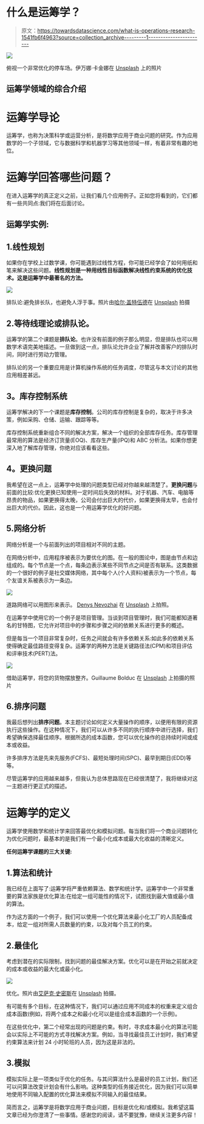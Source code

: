 # 什么是运筹学？

> 原文：<https://towardsdatascience.com/what-is-operations-research-1541fb6f4963?source=collection_archive---------1----------------------->

![](img/d1d51373644f566ef04bea3424057458.png)

俯视一个非常优化的停车场。伊万娜·卡金娜在 [Unsplash](https://unsplash.com/s/photos/chaotic-parking?utm_source=unsplash&utm_medium=referral&utm_content=creditCopyText) 上的照片

## 运筹学领域的综合介绍

# 运筹学导论

运筹学，也称为决策科学或运营分析，是将数学应用于商业问题的研究。作为应用数学的一个子领域，它与数据科学和机器学习等其他领域一样，有着非常有趣的地位。

# 运筹学回答哪些问题？

在进入运筹学的真正定义之前，让我们看几个应用例子。正如您将看到的，它们都有一些共同点:我们将在后面讨论。

## **运筹学实例:**

## 1.线性规划

如果你在学校上过数学课，你可能遇到过线性方程，你可能已经学会了如何用纸和笔来解决这些问题。**线性规划是一种用线性目标函数解决线性约束系统的优化技术。这是运筹学中最著名的方法。**

![](img/9a41de6fbf732f885d66f127572566a3.png)

排队论:避免排长队，也避免人浮于事。照片由[哈尔·盖特伍德](https://unsplash.com/@halgatewood?utm_source=unsplash&utm_medium=referral&utm_content=creditCopyText)在 [Unsplash](https://unsplash.com/s/photos/%22waiting-line%22?utm_source=unsplash&utm_medium=referral&utm_content=creditCopyText) 拍摄

## 2.等待线理论或排队论。

运筹学的第二个课题是**排队论**。也许没有前面的例子那么明显，但是排队也可以用数学术语完美地描述。一旦做到这一点，排队论允许企业了解并改善客户的排队时间，同时进行劳动力管理。

排队论的另一个重要应用是计算机操作系统的任务调度，尽管这与本文讨论的其他应用相差甚远。

## **3。库存控制系统**

运筹学解决的下一个课题是**库存控制**。公司的库存控制是复杂的，取决于许多决策，例如采购、仓储、运输、跟踪等等。

库存控制系统重新组合不同的解决方案，解决一个组织的全部库存任务。库存管理最常用的算法是经济订货量(EOQ)、库存生产量(IPQ)和 ABC 分析法。如果你想更深入地了解库存管理，你绝对应该看看这些。

## **4。更换问题**

我希望在这一点上，运筹学中处理的问题类型已经对你越来越清楚了。**更换问题**与前面的比较:优化更换已知使用一定时间后失效的材料。对于机器、汽车、电脑等昂贵的物品，如果更换得太晚，公司会付出巨大的代价，如果更换得太早，也会付出巨大的代价。因此，这也是一个用运筹学优化的好问题。

## 5.网络分析

网络分析是一个与前面列出的项目相对不同的主题。

在网络分析中，应用程序被表示为要优化的图。在一般的图论中，图是由节点和边组成的。每个节点是一个点，每条边表示某些不同节点之间是否有联系。这类数据的一个很好的例子是社交媒体网络，其中每个人(个人资料)被表示为一个节点，每个友谊关系被表示为一条边。

![](img/b80f5e0ff5f6a426ddbeee6deef749a8.png)

道路网络可以用图形来表示。 [Denys Nevozhai](https://unsplash.com/@dnevozhai?utm_source=unsplash&utm_medium=referral&utm_content=creditCopyText) 在 [Unsplash](https://unsplash.com/s/photos/network?utm_source=unsplash&utm_medium=referral&utm_content=creditCopyText) 上拍照。

在运筹学中使用它的一个例子是项目管理。当谈到项目管理时，我们可能都知道著名的甘特图，它允许对项目中的步骤和步骤之间的依赖关系进行更多的概述。

但是每当一个项目非常复杂时，任务之间就会有许多依赖关系:如此多的依赖关系使得确定最佳路径变得复杂。运筹学的两种方法是关键路径法(CPM)和项目评估和评审技术(PERT)法。

![](img/9211aaef0ea908c059af010b2e31dcb2.png)

借助运筹学，将您的货物摆放整齐。Guillaume Bolduc 在 [Unsplash](https://unsplash.com/s/photos/warehouse?utm_source=unsplash&utm_medium=referral&utm_content=creditCopyText) 上拍摄的照片

## 6.排序问题

我最后想列出**排序问题**。本主题讨论如何定义大量操作的顺序，以便用有限的资源执行这些操作。在这种情况下，我们可以从许多不同的执行顺序中进行选择，我们希望确保选择最佳顺序。根据所选的成本函数，您可以优化操作的总持续时间或成本或收益。

许多排序方法是先来先服务(FCFS)、最短处理时间(SPC)、最早到期日(EDD)等等。

尽管运筹学的应用越来越多，但我认为总体思路现在已经很清楚了，我将继续对这一主题进行更正式的描述。

# 运筹学的定义

运筹学使用数学和统计学来回答最优化和模拟问题。每当我们将一个商业问题转化为优化问题时，最基本的是我们有一个最小化成本或最大化收益的清晰定义。

**任何运筹学课题的三大关键:**

## 1.算法和统计

我已经在上面写了:运筹学将严重依赖算法、数学和统计学。运筹学中一个非常重要的算法家族是优化算法:在给定一组可能性的情况下，试图找到最大值或最小值的算法。

作为这方面的一个例子，我们可以使用一个优化算法来最小化工厂的人员配备成本，给定一组对所需人员数量的约束，以及对每个员工的约束。

## 2.最佳化

考虑到潜在的实际限制，找到问题的最佳解决方案。优化可以是在开始之前就决定的成本或收益的最大化或最小化。

![](img/a9f6ffeecf3f9e3aefacadf8b5940138.png)

优化。照片由[艾萨克·史密斯](https://unsplash.com/@isaacmsmith?utm_source=unsplash&utm_medium=referral&utm_content=creditCopyText)在 [Unsplash](https://unsplash.com/s/photos/graph-going-up?utm_source=unsplash&utm_medium=referral&utm_content=creditCopyText) 拍摄。

有可能有多个目标，在这种情况下，我们可以通过应用不同成本的权重来定义组合成本函数(例如，将两个成本之和最小化可以是组合成本函数的一个示例)。

在这些优化中，第二个经常出现的问题是约束。有时，寻求成本最小化的算法可能会以实际上不可能的方式寻找解决方案。例如，当寻找最佳员工计划时，我们希望约束算法来计划 24 小时轮班的人员，因为这是非法的。

## 3.模拟

模拟实际上是一项类似于优化的任务。与其问算法什么是最好的员工计划，我们还可以问算法改变计划会有什么影响。这种类型的任务接近优化，因为我们可以简单地使用不同输入配置的优化算法来模拟不同输入的最佳结果。

简而言之，运筹学是将数学应用于商业问题，目标是优化和/或模拟。我希望这篇文章已经为你澄清了一些事情。感谢您的阅读，请不要犹豫，继续关注更多内容！
